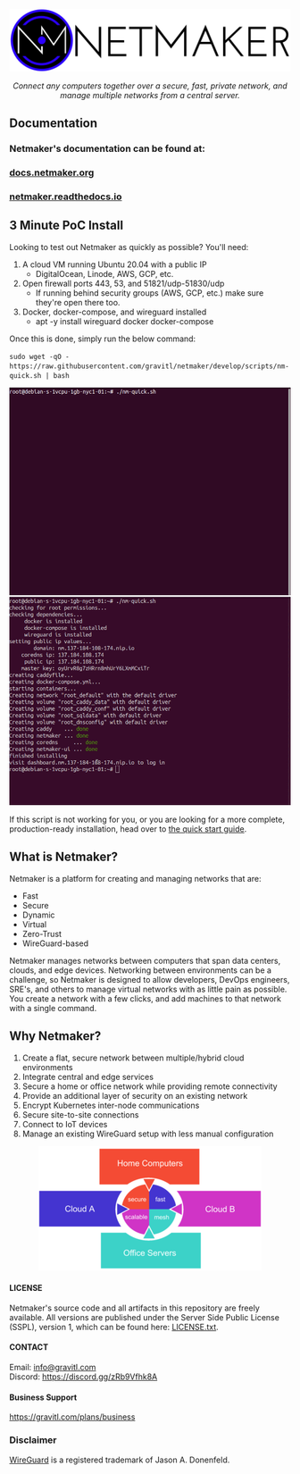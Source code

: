 
<p align="center">
  <img src="netmaker.png"><break/>
</p>
<p align="center">
<i>Connect any computers together over a secure, fast, private network, and manage multiple networks from a central server.</i> 
</p>

## Documentation

### Netmaker's documentation can be found at:  
###  [docs.netmaker.org](https://docs.netmaker.org)
###  [netmaker.readthedocs.io](https://netmaker.readthedocs.io)
  
## 3 Minute PoC Install

Looking to test out Netmaker as quickly as possible? You'll need:

1. A cloud VM running Ubuntu 20.04 with a public IP
   - DigitalOcean, Linode, AWS, GCP, etc.
2. Open firewall ports 443, 53, and 51821/udp-51830/udp
   - If running behind security groups (AWS, GCP, etc.) make sure they're open there too.
3. Docker, docker-compose, and wireguard installed
    - apt -y install wireguard docker docker-compose

Once this is done, simply run the below command:

`sudo wget -qO - https://raw.githubusercontent.com/gravitl/netmaker/develop/scripts/nm-quick.sh | bash`

![animation](docs/images/install-server.gif)
![animation](docs/images/visit-website.gif)

If this script is not working for you, or you are looking for a more complete, production-ready installation, head over to [the quick start guide](https://docs.netmaker.org/quick-start.html).




## What is Netmaker?
Netmaker is a platform for creating and managing networks that are:

- Fast
- Secure
- Dynamic
- Virtual
- Zero-Trust
- WireGuard-based

Netmaker manages networks between computers that span data centers, clouds, and edge devices. Networking between environments can be a challenge, so Netmaker is designed to allow developers, DevOps engineers, SRE's, and others to manage virtual networks with as little pain as possible. You create a network with a few clicks, and add machines to that network with a single command.

## Why Netmaker?
 1. Create a flat, secure network between multiple/hybrid cloud environments
 2. Integrate central and edge services
 3. Secure a home or office network while providing remote connectivity
 4. Provide an additional layer of security on an existing network
 5. Encrypt Kubernetes inter-node communications
 6. Secure site-to-site connections
 7. Connect to IoT devices
 8. Manage an existing WireGuard setup with less manual configuration

<p align="center">
  <img src="mesh-diagram.png">
</p>


#### LICENSE

Netmaker's source code and all artifacts in this repository are freely available. All versions are published under the Server Side Public License (SSPL), version 1, which can be found here: [LICENSE.txt](./LICENSE.txt).

#### CONTACT

Email: info@gravitl.com  
Discord: https://discord.gg/zRb9Vfhk8A

#### Business Support

https://gravitl.com/plans/business

### Disclaimer
 [WireGuard](https://wireguard.com/) is a registered trademark of Jason A. Donenfeld.
